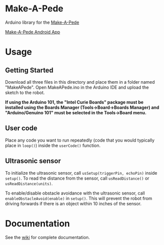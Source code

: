 # Make-A-Pede
Arduino library for the [Make-A-Pede](http://makeapede.com)

[Make-A-Pede Android App](https://github.com/Make-A-Pede/Make-A-Pede-Android-App)

# Usage
## Getting Started
Download all three files in this directory and place them in a folder named "MakeAPede". Open MakeAPede.ino in the Arduino IDE and upload the sketch to the robot.

**If using the Arduino 101, the "Intel Curie Boards" package must be installed using the Boards Manager (Tools->Board->Boards Manager) and "Arduino/Genuino 101" must be selected in the Tools->Board menu.**

## User code
Place any code you want to run repeatedly (code that you would typically place in ```loop()```) inside the ```userCode()``` function.

## Ultrasonic sensor
To initialize the ultrasonic sensor, call ```usSetup(triggerPin, echoPin)``` inside ```setup()```. To read the distance from the sensor, call ```usReadDistance()``` or ```usReadDistance(units)```.

To enable/disable obstacle avoidance with the ultrasonic sensor, call ```enableObstacleAvoid(enable)``` in ```setup()```. This will prevent the robot from driving forwards if there is an object within 10 inches of the sensor.

# Documentation
See the [wiki](https://github.com/Automata-Development/Make-A-Pede/wiki) for complete documentation.
